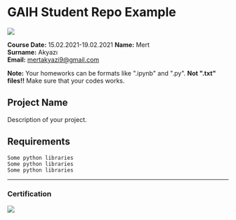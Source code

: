 # GAIH Student Repo Example
![](img/logo.png)

**Course Date:** 15.02.2021-19.02.2021
**Name:** Mert  
**Surname:** Akyazı  
**Email:** mertakyazi9@gmail.com  

**Note:** Your homeworks can be formats like ".ipynb" and ".py". **Not ".txt" files!!** Make sure that your codes works.  

## Project Name
Description of your project.

## Requirements
```
Some python libraries
Some python libraries
Some python libraries
```
---

### Certification
![](img/certificate_ex.png)

